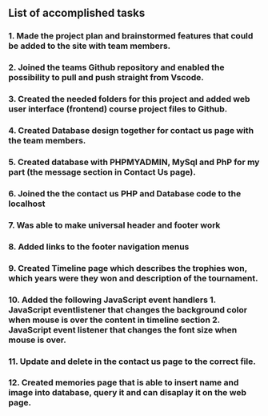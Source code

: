 ## List of accomplished tasks

### 1. Made the project plan and brainstormed features that could be added to the site with team members.

### 2. Joined the teams Github repository and enabled the possibility to pull and push straight from Vscode.

### 3. Created the needed folders for this project and added web user interface (frontend) course project files to Github.

### 4. Created Database design together for contact us page with the team members.

### 5. Created database with PHPMYADMIN, MySql and PhP for my part (the message section in Contact Us page).

### 6. Joined the the contact us PHP and Database code to the localhost

### 7. Was able to make universal header and footer work

### 8. Added links to the footer navigation menus

### 9. Created Timeline page which describes the trophies won, which years were they won and description of the tournament.

### 10. Added the following JavaScript event handlers 1. JavaScript eventlistener that changes the background color when mouse is over the content in timeline section 2. JavaScript event listener that changes the font size when mouse is over.

### 11. Update and delete in the contact us page to the correct file.

### 12. Created memories page that is able to insert name and image into database, query it and can disaplay it on the web page.
